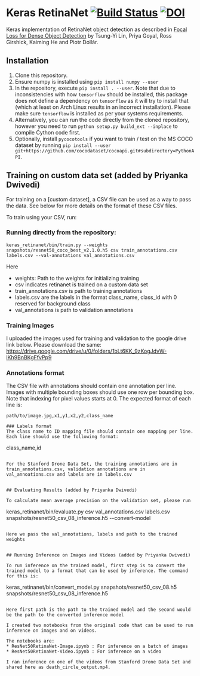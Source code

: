 # Keras RetinaNet [![Build Status](https://travis-ci.org/fizyr/keras-retinanet.svg?branch=master)](https://travis-ci.org/fizyr/keras-retinanet) [![DOI](https://zenodo.org/badge/100249425.svg)](https://zenodo.org/badge/latestdoi/100249425)

Keras implementation of RetinaNet object detection as described in [Focal Loss for Dense Object Detection](https://arxiv.org/abs/1708.02002)
by Tsung-Yi Lin, Priya Goyal, Ross Girshick, Kaiming He and Piotr Dollár.

## Installation

1) Clone this repository.
2) Ensure numpy is installed using `pip install numpy --user`
3) In the repository, execute `pip install . --user`.
   Note that due to inconsistencies with how `tensorflow` should be installed,
   this package does not define a dependency on `tensorflow` as it will try to install that (which at least on Arch Linux results in an incorrect installation).
   Please make sure `tensorflow` is installed as per your systems requirements.
4) Alternatively, you can run the code directly from the cloned  repository, however you need to run `python setup.py build_ext --inplace` to compile Cython code first.
5) Optionally, install `pycocotools` if you want to train / test on the MS COCO dataset by running `pip install --user git+https://github.com/cocodataset/cocoapi.git#subdirectory=PythonAPI`.


## Training on custom data set (added by Priyanka Dwivedi)
For training on a [custom dataset], a CSV file can be used as a way to pass the data.
See below for more details on the format of these CSV files.


To train using your CSV, run:
### Running directly from the repository:
```
keras_retinanet/bin/train.py --weights snapshots/resnet50_coco_best_v2.1.0.h5 csv train_annotations.csv labels.csv --val-annotations val_annotations.csv
```

Here 
* weights: Path to the weights for initializing training
* csv indicates retinanet is trained on a custom data set
* train_annotations.csv is path to training annotations
* labels.csv are the labels in the format class_name, class_id with 0 reserved for background class
* val_annotations is path to validation annotations 

### Training Images
I uploaded the images used for training and validation to the google drive link below. Please download the same:
https://drive.google.com/drive/u/0/folders/1bLt6KK_9zKogJdvW-lKh9BnBKgFfvPp9

### Annotations format
The CSV file with annotations should contain one annotation per line.
Images with multiple bounding boxes should use one row per bounding box.
Note that indexing for pixel values starts at 0.
The expected format of each line is:
```
path/to/image.jpg,x1,y1,x2,y2,class_name

### Labels format
The class name to ID mapping file should contain one mapping per line.
Each line should use the following format:
```
class_name,id
```

For the Stanford Drone Data Set, the training annotations are in train_annotations.csv, validation annotations are in val_annoations.csv and labels are in labels.csv


## Evaluating Results (added by Priyanka Dwivedi)

To calculate mean average precision on the validation set, please run

```
keras_retinanet/bin/evaluate.py csv val_annotations.csv labels.csv snapshots/resnet50_csv_08_inference.h5 --convert-model
```

Here we pass the val_annotations, labels and path to the trained weights


## Running Inference on Images and Videos (added by Priyanka Dwivedi)

To run inference on the trained model, first step is to convert the trained model to a format that can be used by inference. The command for this is:

```
keras_retinanet/bin/convert_model.py snapshots/resnet50_csv_08.h5 snapshots/resnet50_csv_08_inference.h5 
```

Here first path is the path to the trained model and the second would be the path to the converted inference model

I created two notebooks from the original code that can be used to run inference on images and on videos.

The notebooks are:
* ResNet50RetinaNet-Image.ipynb : For inference on a batch of images
* ResNet50RetinaNet-Video.ipynb : For inference on a video

I ran inference on one of the videos from Stanford Drone Data Set and shared here as death_circle_output.mp4.

